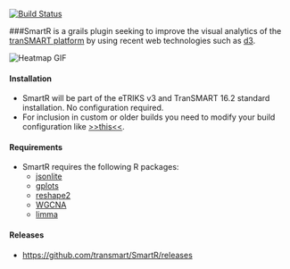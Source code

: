 [![Build Status](https://travis-ci.org/transmart/SmartR.svg?branch=master)](https://travis-ci.org/transmart/SmartR)

###SmartR is a grails plugin seeking to improve the visual analytics of the [tranSMART platform](https://github.com/transmart/transmartApp) by using recent web technologies such as [d3](http://d3js.org/).

![Heatmap GIF](https://i.imgur.com/08um0CB.gif)

#### Installation
- SmartR will be part of the eTRIKS v3 and TranSMART 16.2 standard installation. No configuration required.
- For inclusion in custom or older builds you need to modify your build configuration like  [>>this<<](https://github.com/transmart/transmartApp/commit/a781506f06d6ffb38cba307ed13879cb35e22056).

#### Requirements
- SmartR requires the following R packages:
  - [jsonlite](https://cran.r-project.org/web/packages/jsonlite/index.html)
  - [gplots](https://cran.r-project.org/web/packages/gplots/index.html)
  - [reshape2](https://cran.r-project.org/web/packages/reshape2/index.html)
  - [WGCNA](https://cran.r-project.org/web/packages/WGCNA/index.html)
  - [limma](https://bioconductor.org/packages/release/bioc/html/limma.html)
  
#### Releases
- https://github.com/transmart/SmartR/releases
